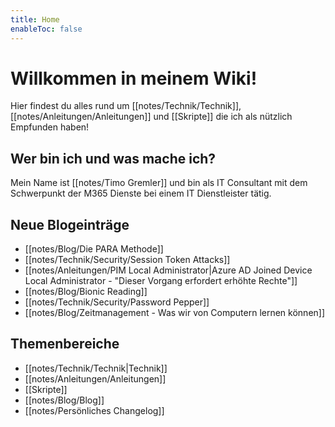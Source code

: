 ```yaml
---
title: Home
enableToc: false
---
```


# Willkommen in meinem Wiki!

Hier findest du alles rund um [[notes/Technik/Technik]], [[notes/Anleitungen/Anleitungen]] und [[Skripte]] die ich als nützlich Empfunden haben!  

## Wer bin ich und was mache ich?
Mein Name ist [[notes/Timo Gremler]] und bin als IT Consultant mit dem Schwerpunkt der M365 Dienste bei einem IT Dienstleister tätig.

## Neue Blogeinträge
- [[notes/Blog/Die PARA Methode]]
- [[notes/Technik/Security/Session Token Attacks]]
- [[notes/Anleitungen/PIM Local Administrator|Azure AD Joined Device Local Administrator - "Dieser Vorgang erfordert erhöhte Rechte"]]
- [[notes/Blog/Bionic Reading]]
- [[notes/Technik/Security/Password Pepper]]
- [[notes/Blog/Zeitmanagement - Was wir von Computern lernen können]]

## Themenbereiche
- [[notes/Technik/Technik|Technik]]
- [[notes/Anleitungen/Anleitungen]]
- [[Skripte]]
- [[notes/Blog/Blog]]
- [[notes/Persönliches Changelog]]